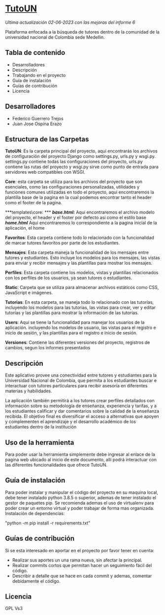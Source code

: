 # [TutoUN](http://fguerrerot.pythonanywhere.com/)
*Ultima actualización 02-06-2023 con las mejoras del informe 6*

Plataforma enfocada a la búsqueda de tutores dentro de la comunidad de la universidad nacional de Colombia
sede Medellin.

## Tabla de contenido
- Desarrolladores
- Descripción
- Trabajando en el proyecto
- Guía de instalación
- Guías de contribución
- Licencia

## Desarrolladores
- Federico Guerrero Trejos
- Juan Jose Ospina Erazo

## Estructura de las Carpetas
**TutoUN**: Es la carpeta principal del proyecto, aquí encontrarás los archivos de configuración del proyecto Django como settings.py, urls.py y wsgi.py. settings.py contiene todas las configuraciones del proyecto, urls.py contiene las rutas del proyecto y wsgi.py sirve como punto de entrada para servidores web compatibles con WSGI.

**Core**: esta carpeta se utiliza para los archivos del proyecto que son esenciales, como las configuraciones personalizadas, utilidades y funciones comunes utilizadas en todo el proyecto, aqui encontraremos la plantilla base de la pagina en la cual podemos encontrar tanto el header como el footer de la pagina.

***templates\core: ***
***base.html:*** Aqui encontraremos el archivo modelo del proyecto, el header y el footer por defecto asi como el estilo base
***home.html*** Aqui encontraremos lo correspondiente a la pagina inicial de la aplicación, el home

**Favoritos**: Esta carpeta contiene todo lo relacionado con la funcionalidad de marcar tutores favoritos por parte de los estudiantes.

**Mensajes**: Esta carpeta maneja la funcionalidad de los mensajes entre tutores y estudiantes. Esto incluye los modelos para los mensajes, las vistas para enviar y recibir mensajes y las plantillas para mostrar los mensajes.

**Perfiles**: Esta carpeta contiene los modelos, vistas y plantillas relacionados con los perfiles de los usuarios, ya sean tutores o estudiantes.

**Static**: Carpeta que se utiliza para almacenar archivos estáticos como CSS, JavaScript e imágenes.

**Tutorias**: En esta carpeta, se maneja todo lo relacionado con las tutorías, incluyendo los modelos para las tutorías, las vistas para crear, ver y editar tutorías y las plantillas para mostrar la información de las tutorías.

**Users**: Aquí se tiene la funcionalidad para manejar los usuarios de la aplicación. incluyendo los modelos de usuario, las vistas para el registro e inicio de sesión, y las plantillas para el registro e inicio de sesión.

**Versiones**: Contiene las diferentes versiones del proyecto, registros de cambios, segun los informes presentados

## Descripción
 Este aplicativo provee una conectividad entre tutores y estudiantes para la Universidad Nacional de Colombia, que permita a los estudiantes 
 buscar e interactuar con tutores particulares para recibir asesoría en diferentes materias y habilidades. 
 
 La aplicación también permitirá a los tutores crear perfiles detallados con información sobre su metodología de enseñanza, experiencia y 
 tarifas, y a los estudiantes calificar y dar comentarios sobre la calidad de la enseñanza recibida. 
 El objetivo final es diversificar el acceso a alternativas que apoyen y complementen el aprendizaje y el desarrollo académico de los 
 estudiantes dentro de la institución

## Uso de la herramienta
Para poder usar la herramienta simplemente debe ingresar al enlace de la pagina web ubicado al inicio de este documento, allí podrá interactuar con las diferentes funcionalidades que ofrece TutoUN.

## Guía de instalación
Para poder instalar y manipular el código del proyecto en su maquina local, debe tener instalado python 3.8.5 o superior, ademas de tener instalado el gestor de paquetes pip.
Se recomienda ademas el uso de virtualenv para poder crear un entorno virtual y poder trabajar de forma mas organizada.
Instalación de dependencias:

"python -m pip install -r requirements.txt"

## Guías de contribución
Si se esta interesado en aportar en el proyecto por favor tener en cuenta:

- Realizar sus aportes un una rama nueva, sin afectar la principal. 
- Realizar commits cortos que permitan hacer un seguimiento fácil del código.
- Describir a detalle que se hace en cada commit y ademas, comentar debidamente el código.

## Licencia
GPL Vs3
